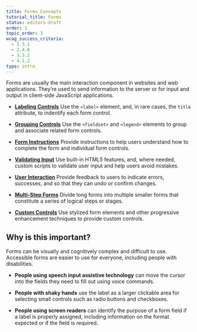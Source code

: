 ```yaml
---
title: Forms Concepts
tutorial_title: Forms
status: editors-draft
order: 1
topic_order: 3
wcag_success_criteria:
  - 1.3.1
  - 2.4.6
  - 3.3.2
  - 4.1.2
type: intro
---
```


Forms are usually the main interaction component in websites and web applications. They’re used to send information to the server or for input and output in client-side JavaScript applications.

- **[Labeling Controls](labels.html)** Use the `<label>` element, and, in rare cases, the `title` attribute, to indentify each form control.

- **[Grouping Controls](grouping.html)** Use the `<fieldset>` and `<legend>` elements to group and associate related form controls.

- **[Form Instructions](instructions.html)** Provide instructions to help users understand how to complete the form and individual form controls.

- **[Validating Input](validation.html)** Use built-in HTML5 features, and, where needed, custom scripts to validate user input and help users avoid mistakes.

- **[User Interaction](error-messages.html)** Provide feedback to users to indicate errors, successes, and so that they can undo or confirm changes.

- **[Multi-Step Forms](multi-step.html)** Divide long forms into multiple smaller forms that constitute a series of logical steps or stages.

- **[Custom Controls](in-disguise.html)** Use stylized form elements and other progressive enhancement techniques to provide custom controls.

## Why is this important?

Forms can be visually and cognitively complex and difficult to use. Accessible forms are easier to use for everyone, including people with disabilities.

- **People using speech input assistive technology** can move the cursor into the fields they need to fill out using voice commands.

- **People with shaky hands** use the label as a larger clickable area for selecting small controls such as radio buttons and checkboxes.

- **People using screen readers** can identify the purpose of a form field if a label is properly assigned, including information on the format expected or if the field is required.
